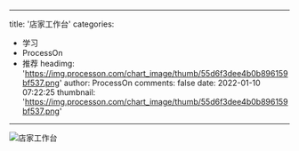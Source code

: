 
---
title: '店家工作台'
categories: 
 - 学习
 - ProcessOn
 - 推荐
headimg: 'https://img.processon.com/chart_image/thumb/55d6f3dee4b0b896159bf537.png'
author: ProcessOn
comments: false
date: 2022-01-10 07:22:25
thumbnail: 'https://img.processon.com/chart_image/thumb/55d6f3dee4b0b896159bf537.png'
---

<div>   
<img class="thumb" alt="店家工作台" src="https://img.processon.com/chart_image/thumb/55d6f3dee4b0b896159bf537.png" referrerpolicy="no-referrer">
<p></p>  
</div>
            